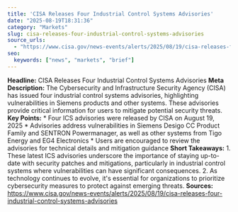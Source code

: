 ```yaml
---
title: 'CISA Releases Four Industrial Control Systems Advisories'
date: "2025-08-19T18:31:36"
category: "Markets"
slug: cisa-releases-four-industrial-control-systems-advisories
source_urls:
  - "https://www.cisa.gov/news-events/alerts/2025/08/19/cisa-releases-four-industrial-control-systems-advisories"
seo:
  keywords: ["news", "markets", "brief"]
---
```

**Headline:** CISA Releases Four Industrial Control Systems Advisories  **Meta Description:** The Cybersecurity and Infrastructure Security Agency (CISA) has issued four industrial control systems advisories, highlighting vulnerabilities in Siemens products and other systems. These advisories provide critical information for users to mitigate potential security threats.  **Key Points:**  * Four ICS advisories were released by CISA on August 19, 2025 * Advisories address vulnerabilities in Siemens Desigo CC Product Family and SENTRON Powermanager, as well as other systems from Tigo Energy and EG4 Electronics * Users are encouraged to review the advisories for technical details and mitigation guidance  **Short Takeaways:**  1. These latest ICS advisories underscore the importance of staying up-to-date with security patches and mitigations, particularly in industrial control systems where vulnerabilities can have significant consequences. 2. As technology continues to evolve, it's essential for organizations to prioritize cybersecurity measures to protect against emerging threats.  **Sources:**  https://www.cisa.gov/news-events/alerts/2025/08/19/cisa-releases-four-industrial-control-systems-advisories 
